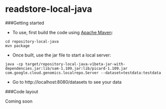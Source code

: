 readstore-local-java
==============

###Getting started
* To use, first build the code using <a href="http://maven.apache.org/download.cgi">Apache Maven</a>:

```
cd repository-local-java
mvn package
```

* Once built, use the jar file to start a local server:
```
java -cp target/repository-local-java-v1beta-jar-with-dependencies.jar:lib/sam-1.109.jar:lib/picard-1.109.jar com.google.cloud.genomics.localrepo.Server --dataset=testdata:testdata
```

* Go to http://localhost:8080/datasets to see your data


###Code layout

Coming soon
